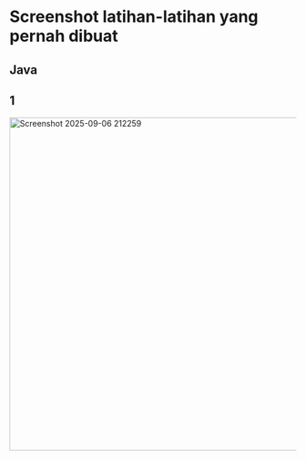 # Screenshot latihan-latihan yang pernah dibuat

## Java
## 1
<img width="806" height="585" alt="Screenshot 2025-09-06 212259" src="https://github.com/user-attachments/assets/f638cb7a-4ce4-4041-87dc-ff9f9130d39a" />

